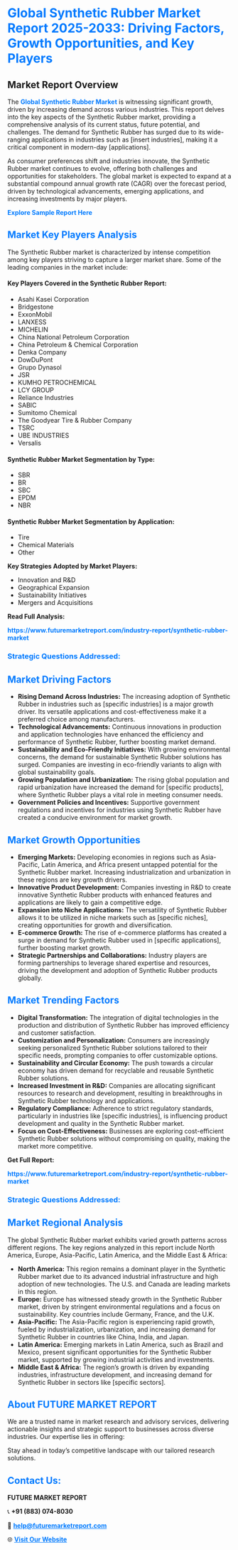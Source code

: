 <h1 style="color: #007BFF;">Global Synthetic Rubber Market Report 2025-2033: Driving Factors, Growth Opportunities, and Key Players</h1>

<section id="overview">
<h2>Market Report Overview</h2>
<p>The <a href="https://www.futuremarketreport.com/industry-report/synthetic-rubber-market" style="color: #007BFF; text-decoration: none;"><strong>Global Synthetic Rubber Market</strong></a> is witnessing significant growth, driven by increasing demand across various industries. This report delves into the key aspects of the Synthetic Rubber market, providing a comprehensive analysis of its current status, future potential, and challenges. The demand for Synthetic Rubber has surged due to its wide-ranging applications in industries such as [insert industries], making it a critical component in modern-day [applications].</p>
<p>As consumer preferences shift and industries innovate, the Synthetic Rubber market continues to evolve, offering both challenges and opportunities for stakeholders. The global market is expected to expand at a substantial compound annual growth rate (CAGR) over the forecast period, driven by technological advancements, emerging applications, and increasing investments by major players.</p>
</section>

<section id="overview">
<p><a href="https://www.futuremarketreport.com/request-sample/reportId=85493" style="color: #007BFF; text-decoration: none;"><strong>Explore Sample Report Here</strong></a></p>
</section>

<section id="key-players">
<h2 style="color: #007BFF;">Market Key Players Analysis</h2>
<p>The Synthetic Rubber market is characterized by intense competition among key players striving to capture a larger market share. Some of the leading companies in the market include:</p>
<h4>Key Players Covered in the Synthetic Rubber Report:</h4>
<ul><li>Asahi Kasei Corporation</li><li>Bridgestone</li><li>ExxonMobil</li><li>LANXESS</li><li>MICHELIN</li><li>China National Petroleum Corporation</li><li>China Petroleum &amp; Chemical Corporation</li><li>Denka Company</li><li>DowDuPont</li><li>Grupo Dynasol</li><li>JSR</li><li>KUMHO PETROCHEMICAL</li><li>LCY GROUP</li><li>Reliance Industries</li><li>SABIC</li><li>Sumitomo Chemical</li><li>The Goodyear Tire &amp; Rubber Company</li><li>TSRC</li><li>UBE INDUSTRIES</li><li>Versalis</li></ul>
<h4>Synthetic Rubber Market Segmentation by Type:</h4>
<ul><li>SBR</li><li>BR</li><li>SBC</li><li>EPDM</li><li>NBR</li></ul>

<h4>Synthetic Rubber Market Segmentation by Application:</h4>
<ul><li>Tire</li><li>Chemical Materials</li><li>Other</li></ul>
<p><strong>Key Strategies Adopted by Market Players:</strong></p>
<ul>
<li>Innovation and R&D</li>
<li>Geographical Expansion</li>
<li>Sustainability Initiatives</li>
<li>Mergers and Acquisitions</li>
</ul>
</section>

<section>
<p><strong>Read Full Analysis: </strong></p><a href="https://www.futuremarketreport.com/industry-report/synthetic-rubber-market" style="color: #007BFF; text-decoration: none;"><strong>https://www.futuremarketreport.com/industry-report/synthetic-rubber-market</strong></a>
<h3 style="color: #007BFF;">Strategic Questions Addressed:</h3>
</section>

<section id="driving-factors">
<h2 style="color: #007BFF;">Market Driving Factors</h2>
<ul>
<li><strong>Rising Demand Across Industries:</strong> The increasing adoption of Synthetic Rubber in industries such as [specific industries] is a major growth driver. Its versatile applications and cost-effectiveness make it a preferred choice among manufacturers.</li>
<li><strong>Technological Advancements:</strong> Continuous innovations in production and application technologies have enhanced the efficiency and performance of Synthetic Rubber, further boosting market demand.</li>
<li><strong>Sustainability and Eco-Friendly Initiatives:</strong> With growing environmental concerns, the demand for sustainable Synthetic Rubber solutions has surged. Companies are investing in eco-friendly variants to align with global sustainability goals.</li>
<li><strong>Growing Population and Urbanization:</strong> The rising global population and rapid urbanization have increased the demand for [specific products], where Synthetic Rubber plays a vital role in meeting consumer needs.</li>
<li><strong>Government Policies and Incentives:</strong> Supportive government regulations and incentives for industries using Synthetic Rubber have created a conducive environment for market growth.</li>
</ul>
</section>

<section id="growth-opportunities">
<h2 style="color: #007BFF;">Market Growth Opportunities</h2>
<ul>
<li><strong>Emerging Markets:</strong> Developing economies in regions such as Asia-Pacific, Latin America, and Africa present untapped potential for the Synthetic Rubber market. Increasing industrialization and urbanization in these regions are key growth drivers.</li>
<li><strong>Innovative Product Development:</strong> Companies investing in R&D to create innovative Synthetic Rubber products with enhanced features and applications are likely to gain a competitive edge.</li>
<li><strong>Expansion into Niche Applications:</strong> The versatility of Synthetic Rubber allows it to be utilized in niche markets such as [specific niches], creating opportunities for growth and diversification.</li>
<li><strong>E-commerce Growth:</strong> The rise of e-commerce platforms has created a surge in demand for Synthetic Rubber used in [specific applications], further boosting market growth.</li>
<li><strong>Strategic Partnerships and Collaborations:</strong> Industry players are forming partnerships to leverage shared expertise and resources, driving the development and adoption of Synthetic Rubber products globally.</li>
</ul>
</section>

<section id="trending-factors">
<h2 style="color: #007BFF;">Market Trending Factors</h2>
<ul>
<li><strong>Digital Transformation:</strong> The integration of digital technologies in the production and distribution of Synthetic Rubber has improved efficiency and customer satisfaction.</li>
<li><strong>Customization and Personalization:</strong> Consumers are increasingly seeking personalized Synthetic Rubber solutions tailored to their specific needs, prompting companies to offer customizable options.</li>
<li><strong>Sustainability and Circular Economy:</strong> The push towards a circular economy has driven demand for recyclable and reusable Synthetic Rubber solutions.</li>
<li><strong>Increased Investment in R&D:</strong> Companies are allocating significant resources to research and development, resulting in breakthroughs in Synthetic Rubber technology and applications.</li>
<li><strong>Regulatory Compliance:</strong> Adherence to strict regulatory standards, particularly in industries like [specific industries], is influencing product development and quality in the Synthetic Rubber market.</li>
<li><strong>Focus on Cost-Effectiveness:</strong> Businesses are exploring cost-efficient Synthetic Rubber solutions without compromising on quality, making the market more competitive.</li>
</ul>
</section>

<section>
<p><strong>Get Full Report: </strong></p><a href="https://www.futuremarketreport.com/industry-report/synthetic-rubber-market" style="color: #007BFF; text-decoration: none;"><strong>https://www.futuremarketreport.com/industry-report/synthetic-rubber-market</strong></a>
<h3 style="color: #007BFF;">Strategic Questions Addressed:</h3>
</section>


<section id="regional-analysis">
<h2 style="color: #007BFF;">Market Regional Analysis</h2>
<p>The global Synthetic Rubber market exhibits varied growth patterns across different regions. The key regions analyzed in this report include North America, Europe, Asia-Pacific, Latin America, and the Middle East & Africa:</p>
<ul>
<li><strong>North America:</strong> This region remains a dominant player in the Synthetic Rubber market due to its advanced industrial infrastructure and high adoption of new technologies. The U.S. and Canada are leading markets in this region.</li>
<li><strong>Europe:</strong> Europe has witnessed steady growth in the Synthetic Rubber market, driven by stringent environmental regulations and a focus on sustainability. Key countries include Germany, France, and the U.K.</li>
<li><strong>Asia-Pacific:</strong> The Asia-Pacific region is experiencing rapid growth, fueled by industrialization, urbanization, and increasing demand for Synthetic Rubber in countries like China, India, and Japan.</li>
<li><strong>Latin America:</strong> Emerging markets in Latin America, such as Brazil and Mexico, present significant opportunities for the Synthetic Rubber market, supported by growing industrial activities and investments.</li>
<li><strong>Middle East & Africa:</strong> The region’s growth is driven by expanding industries, infrastructure development, and increasing demand for Synthetic Rubber in sectors like [specific sectors].</li>
</ul>
</section>

<footer>
<h2 style="color: #007BFF;">About FUTURE MARKET REPORT</h2>
<p>We are a trusted name in market research and advisory services, delivering actionable insights and strategic support to businesses across diverse industries. Our expertise lies in offering:</p>

<p>Stay ahead in today’s competitive landscape with our tailored research solutions.</p>

<h2 style="color: #007BFF;">Contact Us:</h2>
<p><strong>FUTURE MARKET REPORT</strong></p>
<p>📞 <strong>+91 (883) 074-8030</strong></p>
<p>📧 <strong><a href="mailto:help@futuremarketreport.com" style="color: #007BFF;">help@futuremarketreport.com</a></strong></p>
<p>🌐 <strong><a href="https://www.futuremarketreport.com/" style="color: #007BFF;">Visit Our Website</a></strong></p>
</footer>